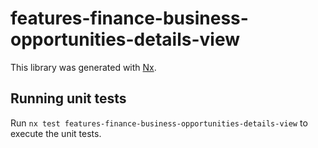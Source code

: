 # features-finance-business-opportunities-details-view

This library was generated with [Nx](https://nx.dev).

## Running unit tests

Run `nx test features-finance-business-opportunities-details-view` to execute the unit tests.
